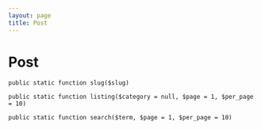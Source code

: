 ```yaml
---
layout: page
title: Post
---
```


# Post

`public static function slug($slug)`

`public static function listing($category = null, $page = 1, $per_page = 10)`

`public static function search($term, $page = 1, $per_page = 10)`
